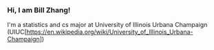 ### Hi, I am Bill Zhang!

I'm a statistics and cs major at University of Illinois Urbana Champaign (UIUC[https://en.wikipedia.org/wiki/University_of_Illinois_Urbana-Champaign])
<!--
**JhaoZ/JhaoZ** is a ✨ _special_ ✨ repository because its `README.md` (this file) appears on your GitHub profile.

Here are some ideas to get you started:

- 🔭 I’m currently working on ...
- 🌱 I’m currently learning ...
- 👯 I’m looking to collaborate on ...
- 🤔 I’m looking for help with ...
- 💬 Ask me about ...
- 📫 How to reach me: ...
- 😄 Pronouns: ...
- ⚡ Fun fact: ...
-->
